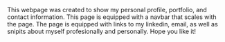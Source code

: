 This webpage was created to show my personal profile, portfolio, and contact information.
This page is equipped with a navbar that scales with the page.
The page is equipped with links to my linkedin, email, as well as snipits about myself profesionally and personally.
Hope you like it!